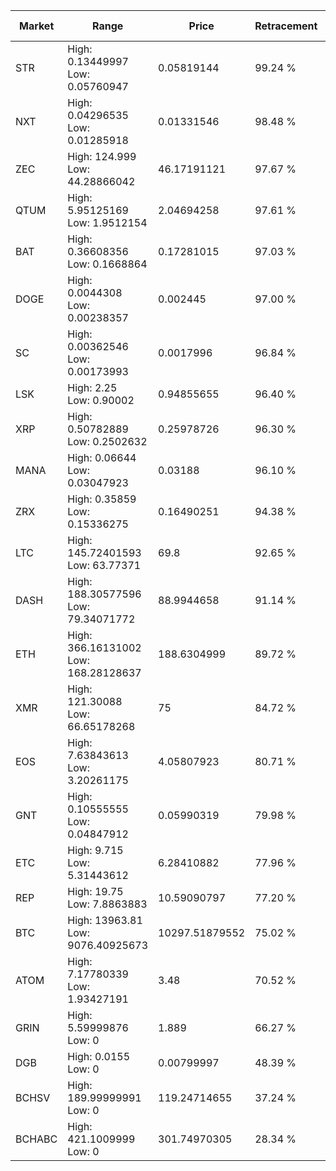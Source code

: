 | Market | Range | Price| Retracement | Doubles to 50% |
| --- | --- | --- | --- | --- |
| STR | High: 0.13449997<br />Low: 0.05760947 | 0.05819144 | 99.24 % | 1.65 |
| NXT | High: 0.04296535<br />Low: 0.01285918 | 0.01331546 | 98.48 % | 2.10 |
| ZEC | High: 124.999<br />Low: 44.28866042 | 46.17191121 | 97.67 % | 1.83 |
| QTUM | High: 5.95125169<br />Low: 1.9512154 | 2.04694258 | 97.61 % | 1.93 |
| BAT | High: 0.36608356<br />Low: 0.1668864 | 0.17281015 | 97.03 % | 1.54 |
| DOGE | High: 0.0044308<br />Low: 0.00238357 | 0.002445 | 97.00 % | 1.39 |
| SC | High: 0.00362546<br />Low: 0.00173993 | 0.0017996 | 96.84 % | 1.49 |
| LSK | High: 2.25<br />Low: 0.90002 | 0.94855655 | 96.40 % | 1.66 |
| XRP | High: 0.50782889<br />Low: 0.2502632 | 0.25978726 | 96.30 % | 1.46 |
| MANA | High: 0.06644<br />Low: 0.03047923 | 0.03188 | 96.10 % | 1.52 |
| ZRX | High: 0.35859<br />Low: 0.15336275 | 0.16490251 | 94.38 % | 1.55 |
| LTC | High: 145.72401593<br />Low: 63.77371 | 69.8 | 92.65 % | 1.50 |
| DASH | High: 188.30577596<br />Low: 79.34071772 | 88.9944658 | 91.14 % | 1.50 |
| ETH | High: 366.16131002<br />Low: 168.28128637 | 188.6304999 | 89.72 % | 1.42 |
| XMR | High: 121.30088<br />Low: 66.65178268 | 75 | 84.72 % | 1.25 |
| EOS | High: 7.63843613<br />Low: 3.20261175 | 4.05807923 | 80.71 % | 1.34 |
| GNT | High: 0.10555555<br />Low: 0.04847912 | 0.05990319 | 79.98 % | 1.29 |
| ETC | High: 9.715<br />Low: 5.31443612 | 6.28410882 | 77.96 % | 1.20 |
| REP | High: 19.75<br />Low: 7.8863883 | 10.59090797 | 77.20 % | 1.30 |
| BTC | High: 13963.81<br />Low: 9076.40925673 | 10297.51879552 | 75.02 % | 1.12 |
| ATOM | High: 7.17780339<br />Low: 1.93427191 | 3.48 | 70.52 % | 1.31 |
| GRIN | High: 5.59999876<br />Low: 0 | 1.889 | 66.27 % | 1.48 |
| DGB | High: 0.0155<br />Low: 0 | 0.00799997 | 48.39 % | 0.00 |
| BCHSV | High: 189.99999991<br />Low: 0 | 119.24714655 | 37.24 % | 0.00 |
| BCHABC | High: 421.1009999<br />Low: 0 | 301.74970305 | 28.34 % | 0.00 |
